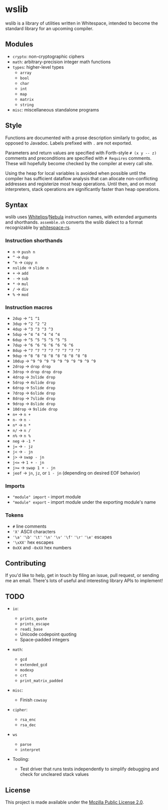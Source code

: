 # wslib

wslib is a library of utilities written in Whitespace, intended to
become the standard library for an upcoming compiler.

## Modules

- `crypto`: non-cryptographic ciphers
- `math`: arbitrary-precision integer math functions
- `types`: higher-level types
  - `array`
  - `bool`
  - `char`
  - `int`
  - `map`
  - `matrix`
  - `string`
- `misc`: miscellaneous standalone programs

## Style

Functions are documented with a prose description similarly to godoc, as
opposed to Javadoc. Labels prefixed with `.` are not exported.

Parameters and return values are specified with Forth-style
`# (x y -- z)` comments and preconditions are specified with
`# Requires` comments. These will hopefully become checked by the
compiler at every call site.

Using the heap for local variables is avoided when possible until
the compiler has sufficient dataflow analysis that can allocate
non-conflicting addresses and registerize most heap operations. Until
then, and on most interpreters, stack operations are significantly
faster than heap operations.

## Syntax

wslib uses [Whitelips](https://vii5ard.github.io/whitespace/)/[Nebula](https://github.com/andrewarchi/nebula)
instruction names, with extended arguments and shorthands. `assemble.sh`
converts the wslib dialect to a format recognizable by
[whitespace-rs](https://github.com/CensoredUsername/whitespace-rs).

### Instruction shorthands

- `n` -> `push n`
- `^` -> `dup`
- `^n` -> `copy n`
- `nslide` -> `slide n`
- `+` -> `add`
- `-` -> `sub`
- `*` -> `mul`
- `/` -> `div`
- `%` -> `mod`

### Instruction macros

- `2dup` -> `^1 ^1`
- `3dup` -> `^2 ^2 ^2`
- `4dup` -> `^3 ^3 ^3 ^3`
- `5dup` -> `^4 ^4 ^4 ^4 ^4`
- `6dup` -> `^5 ^5 ^5 ^5 ^5 ^5`
- `7dup` -> `^6 ^6 ^6 ^6 ^6 ^6 ^6`
- `8dup` -> `^7 ^7 ^7 ^7 ^7 ^7 ^7 ^7`
- `9dup` -> `^8 ^8 ^8 ^8 ^8 ^8 ^8 ^8 ^8`
- `10dup` -> `^9 ^9 ^9 ^9 ^9 ^9 ^9 ^9 ^9 ^9`
- `2drop` -> `drop drop`
- `3drop` -> `drop drop drop`
- `4drop` -> `3slide drop`
- `5drop` -> `4slide drop`
- `6drop` -> `5slide drop`
- `7drop` -> `6slide drop`
- `8drop` -> `7slide drop`
- `9drop` -> `8slide drop`
- `10drop` -> `9slide drop`
- `n+` -> `n +`
- `n-` -> `n -`
- `n*` -> `n *`
- `n/` -> `n /`
- `n%` -> `n %`
- `neg` -> `-1 *`
- `j=` -> `- jz`
- `j<` -> `- jn`
- `j>` -> `swap - jn`
- `j<=` -> `1 + - jn`
- `j>=` -> `swap 1 + - jn`
- `jeof` -> `jn`, `jz`, or `1 - jn` (depending on desired EOF behavior)

### Imports

- `"module" import` - import module
- `"module" export` - import module under the exporting module's name

### Tokens

- `#` line comments
- `'X'` ASCII characters
- `'\a'` `'\b'` `'\t'` `'\n'` `'\v'` `'\f'` `'\r'` `'\e'` escapes
- `'\xXX'` hex escapes
- `0xXX` and `-0xXX` hex numbers

## Contributing

If you'd like to help, get in touch by filing an issue, pull request, or
sending me an email. There's lots of useful and interesting library APIs
to implement!

## TODO

- `io`:

  - `prints_quote`
  - `prints_escape`
  - `readi_base`
  - Unicode codepoint quoting
  - Space-padded integers

- `math`:

  - `gcd`
  - `extended_gcd`
  - `modexp`
  - `crt`
  - `print_matrix_padded`

- `misc`:

  - Finish `cowsay`

- `cipher`:

  - `rsa_enc`
  - `rsa_dec`

- `ws`

  - `parse`
  - `interpret`

- Tooling:

  - Test driver that runs tests independently to simplify debugging and
    check for uncleared stack values

## License

This project is made available under the
[Mozilla Public License 2.0](https://mozilla.org/MPL/2.0/).
